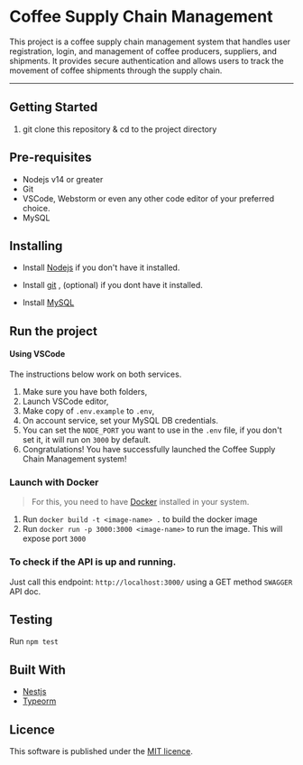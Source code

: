 
# Coffee Supply Chain Management
This project is a coffee supply chain management system that handles user registration, login, and management of coffee producers, suppliers, and shipments. It provides secure authentication and allows users to track the movement of coffee shipments through the supply chain.

---

## Getting Started
1. git clone this repository & cd to the project directory

## Pre-requisites

* Nodejs v14 or greater
* Git
* VSCode, Webstorm or even any other code editor of your preferred choice.
* MySQL

## Installing

* Install [Nodejs](https://nodejs.org/en/) if you don't have it installed.

* Install [git](https://www.digitalocean.com/community/tutorials/how-to-contribute-to-open-source-getting-started-with-git)
  , (optional) if you dont have it installed.

* Install [MySQL](https://www.mysql.com)

## Run the project

#### Using VSCode
The instructions below work on both services.
1. Make sure you have both folders,
2. Launch VSCode editor,
3. Make copy of `.env.example` to `.env`,
4. On account service, set your MySQL DB credentials.
5. You can set the `NODE_PORT` you want to use in the `.env` file, if you don't set it, it will run on `3000` by default.
6. Congratulations! You have successfully launched the Coffee Supply Chain Management system!

### Launch with Docker

> For this, you need to have [Docker](https://www.docker.com/) installed in your system.

1. Run `docker build -t <image-name> .` to build the docker image
2. Run `docker run -p 3000:3000 <image-name>` to run the image. This will expose port `3000`


### To check if the API is up and running.

Just call this endpoint: `http://localhost:3000/` using a GET method `SWAGGER` API doc.

## Testing

Run `npm test`

## Built With

* [Nestjs](https://nestjs.com/)
* [Typeorm](https://typeorm.io)

## Licence

This software is published under the [MIT licence](http://opensource.org/licenses/MIT).